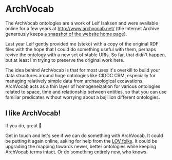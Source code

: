 # ArchVocab

The ArchVocab ontologies are a work of Leif Isaksen and were available online for a few years at <http://www.archvocab.net/> (the Internet Archive generously keeps [a snapshot of the website home page](https://web.archive.org/web/20101229001934/http://archvocab.net/)).

Last year Leif gently provided me (steko) with a copy of the original RDF files with the hope that I could do something useful with them, perhaps revive the ontology with a new set of stable URIs. So far, that didn't happen, but at least I'm trying to preserve the original work here.

The idea behind ArchVocab is that for most uses it's overkill to build your data structures around huge ontologies like CIDOC CRM, especially for managing relatively simple data from archaeological excavations. ArchVocab acts as a thin layer of homogeneization for various ontologies related to space, time and relationship between entities, so that you can use familiar predicates without worrying about a bajillion different ontologies.

## I like ArchVocab!

If you do, great 🎉

Get in touch and let's see if we can do something with ArchVocab. It could be putting it again online, asking for help from the [LOV folks](http://lov.okfn.org/dataset/lov/about). It could be upgrading the mapping towards newer, better ontologies while keeping ArchVocab terms intact. Or do something entirely new, who knows.
